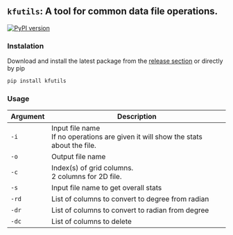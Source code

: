 ## `kfutils`: A tool for common data file operations.
[![PyPI version](https://badge.fury.io/py/kfutils.svg)](https://badge.fury.io/py/kfutils)

### Instalation
Download and install the latest package from the [release section](https://github.com/Koushikphy/kfutils/releases/latest) or directly by pip
```bash
pip install kfutils
```

### Usage
| Argument    |  Description|
| ----------- | ----------- 
|    `-i`     | Input file name <br>If no operations are given it will show the stats about the file. |
|    `-o`     | Output file name | 
|    `-c`     | Index(s) of grid columns. <br> 2 columns for 2D file. | 
|    `-s`     | Input file name to get overall stats |
|    `-rd`    | List of columns to convert to degree from radian |
|    `-dr`    | List of columns to convert to radian from degree |
|    `-dc`    | List of columns to delete |
